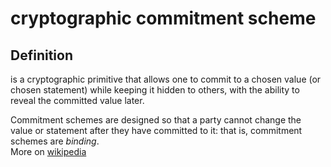 # cryptographic commitment scheme
## Definition
is a cryptographic primitive that allows one to commit to a chosen value (or chosen statement) while keeping it hidden to others, with the ability to reveal the committed value later. 

Commitment schemes are designed so that a party cannot change the value or statement after they have committed to it: that is, commitment schemes are _binding_.  
More on [wikipedia](https://en.wikipedia.org/wiki/Commitment_scheme)